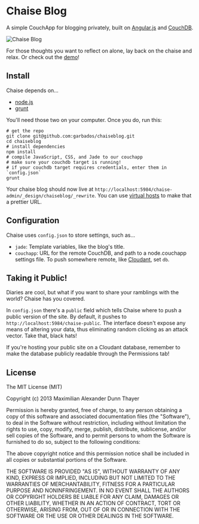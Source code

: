 # Chaise Blog

A simple CouchApp for blogging privately, built on [Angular.js](http://angularjs.org/) and [CouchDB](http://couchdb.apache.org/).

![Chaise Blog](http://eggchair.maxthayer.org/api/couch-therapy.jpg/img)

For those thoughts you want to reflect on alone, lay back on the chaise and relax. Or check out the [demo](http://chaisedemo.maxthayer.org/)!

## Install

Chaise depends on...

* [node.js][nodejs]
* [grunt][grunt]

You'll need those two on your computer. Once you do, run this:
	
	# get the repo
	git clone git@github.com:garbados/chaiseblog.git
	cd chaiseblog
	# install dependencies
	npm install
	# compile JavaScript, CSS, and Jade to our couchapp
	# make sure your couchdb target is running!
	# if your couchdb target requires credentials, enter them in `config.json`
	grunt

Your chaise blog should now live at `http://localhost:5984/chaise-admin/_design/chaiseblog/_rewrite`. You can use [virtual hosts](http://couchdb.readthedocs.org/en/latest/configuring.html?highlight=virtual#virtual-hosts) to make that a prettier URL.

## Configuration

Chaise uses `config.json` to store settings, such as...

* `jade`: Template variables, like the blog's title.
* `couchapp`: URL for the remote CouchDB, and path to a node.couchapp settings file. To push somewhere remote, like [Cloudant][cloudant], set `db`.

[nodejs]: http://nodejs.org/
[grunt]: http://gruntjs.com/
[cloudant]: https://cloudant.com/

## Taking it Public!

Diaries are cool, but what if you want to share your ramblings with the world? Chaise has you covered.

In `config.json` there's a `public` field which tells Chaise where to push a public version of the site. By default, it pushes to `http://localhost:5984/chaise-public`. The interface doesn't expose any means of altering your data, thus eliminating random clicking as an attack vector. Take that, black hats!

If you're hosting your public site on a Cloudant database, remember to make the database publicly readable through the Permissions tab!

## License

The MIT License (MIT)

Copyright (c) 2013 Maximilian Alexander Dunn Thayer

Permission is hereby granted, free of charge, to any person obtaining a copy of
this software and associated documentation files (the "Software"), to deal in
the Software without restriction, including without limitation the rights to
use, copy, modify, merge, publish, distribute, sublicense, and/or sell copies of
the Software, and to permit persons to whom the Software is furnished to do so,
subject to the following conditions:

The above copyright notice and this permission notice shall be included in all
copies or substantial portions of the Software.

THE SOFTWARE IS PROVIDED "AS IS", WITHOUT WARRANTY OF ANY KIND, EXPRESS OR
IMPLIED, INCLUDING BUT NOT LIMITED TO THE WARRANTIES OF MERCHANTABILITY, FITNESS
FOR A PARTICULAR PURPOSE AND NONINFRINGEMENT. IN NO EVENT SHALL THE AUTHORS OR
COPYRIGHT HOLDERS BE LIABLE FOR ANY CLAIM, DAMAGES OR OTHER LIABILITY, WHETHER
IN AN ACTION OF CONTRACT, TORT OR OTHERWISE, ARISING FROM, OUT OF OR IN
CONNECTION WITH THE SOFTWARE OR THE USE OR OTHER DEALINGS IN THE SOFTWARE.
